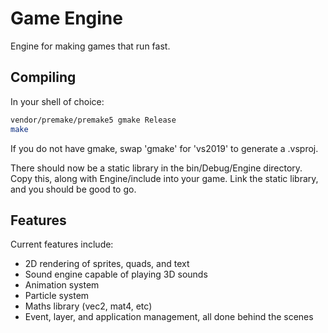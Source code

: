 # Game Engine
Engine for making games that run fast.

## Compiling
In your shell of choice:
```bash
vendor/premake/premake5 gmake Release
make
```
If you do not have gmake, swap 'gmake' for 'vs2019' to generate a .vsproj.

There should now be a static library in the bin/Debug/Engine directory. Copy this, along with Engine/include into your game.
Link the static library, and you should be good to go.

## Features

Current features include:
- 2D rendering of sprites, quads, and text
- Sound engine capable of playing 3D sounds
- Animation system
- Particle system
- Maths library (vec2, mat4, etc)
- Event, layer, and application management, all done behind the scenes
